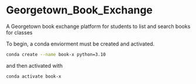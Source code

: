 # Georgetown_Book_Exchange
A Georgetown book exchange platform for students to list and search books for classes

To begin, a conda enviorment must be created and activated. 
```sh
conda create --name book-x python=3.10
```
and then activated with 
```sh
conda activate book-x
```

